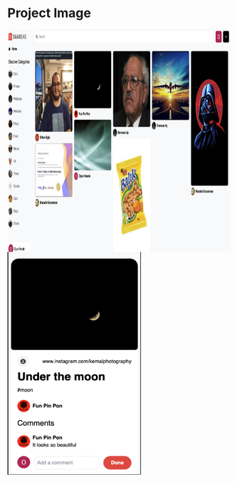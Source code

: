 # Project Image
<div style="display:flex;flex-direction:row;justify-content:center;align-items:center;">
  <img alt="calculator" height="500" width="500" src="https://github.com/codescaptain/shareme-social-app/blob/main/Ekran%20Resmi%202022-01-07%2019.55.44.png?raw=true"/>
</div

<div style="display:flex;flex-direction:row;justify-content:center;align-items:center;">
  <img alt="calculator" height="500" width="300" src="https://github.com/codescaptain/shareme-social-app/blob/main/Ekran%20Resmi%202022-01-07%2019.56.39.png?raw=true"/>
</div
